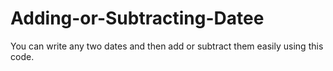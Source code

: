 # Adding-or-Subtracting-Datee
You can write any two dates and then add or subtract them easily using this code. 
